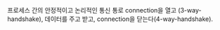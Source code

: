 프로세스 간의 안정적이고 논리적인 통신 통로
connection을 열고 (3-way-handshake), 데이터를 주고 받고, connection을 닫는다(4-way-handshake).